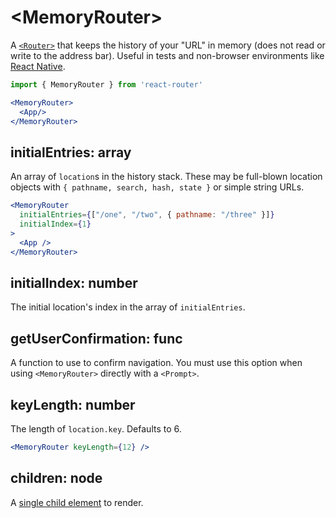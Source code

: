 # &lt;MemoryRouter>

A [`<Router>`](Router.md) that keeps the history of your "URL" in memory (does not read or write to the address bar). Useful in tests and non-browser environments like [React Native](https://facebook.github.io/react-native/).

```jsx
import { MemoryRouter } from 'react-router'

<MemoryRouter>
  <App/>
</MemoryRouter>
```

## initialEntries: array

An array of `location`s in the history stack. These may be full-blown location objects with `{ pathname, search, hash, state }` or simple string URLs.

```jsx
<MemoryRouter
  initialEntries={["/one", "/two", { pathname: "/three" }]}
  initialIndex={1}
>
  <App />
</MemoryRouter>
```

## initialIndex: number

The initial location's index in the array of `initialEntries`.

## getUserConfirmation: func

A function to use to confirm navigation. You must use this option when using `<MemoryRouter>` directly with a `<Prompt>`.

## keyLength: number

The length of `location.key`. Defaults to 6.

```jsx
<MemoryRouter keyLength={12} />
```

## children: node

A [single child element](https://facebook.github.io/react/docs/react-api.html#react.children.only) to render.
